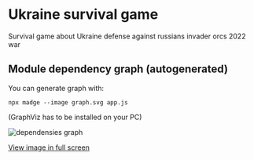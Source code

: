 # Ukraine survival game

Survival game about Ukraine defense against russians invader orcs 2022 war

## Module dependency graph (autogenerated)

You can generate graph with:
```
npx madge --image graph.svg app.js
```
(GraphViz has to be installed on your PC)

![dependensies graph](https://gehinom.github.io/ukraine-survival-game/graph.svg)

[View image in full screen](https://gehinom.github.io/ukraine-survival-game/graph.svg)
